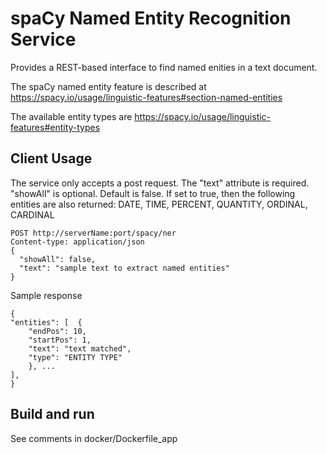 # spaCy Named Entity Recognition Service
Provides a REST-based interface to find named enities in a text document.

The spaCy named entity feature is described at https://spacy.io/usage/linguistic-features#section-named-entities

The available entity types are https://spacy.io/usage/linguistic-features#entity-types

## Client Usage
The service only accepts a post request. The "text" attribute is required. "showAll" is optional.  Default is false.  If set to true, then the following entities are also returned: DATE, TIME, PERCENT, QUANTITY, ORDINAL, CARDINAL

````
POST http://serverName:port/spacy/ner
Content-type: application/json
{
  "showAll": false,
  "text": "sample text to extract named entities"
}
````

Sample response
````
{
"entities": [  {
    "endPos": 10,
    "startPos": 1,
    "text": "text matched",
    "type": "ENTITY TYPE"
    }, ...
],
}
````

## Build and run
See comments in docker/Dockerfile_app
